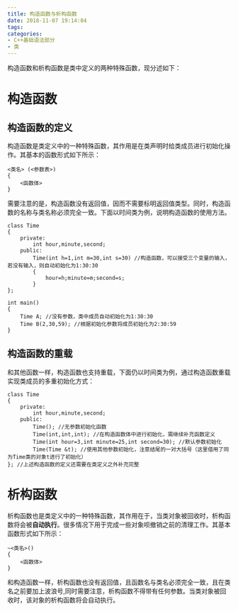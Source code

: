 ```yaml
---
title: 构造函数与析构函数
date: 2018-11-07 19:14:04
tags:
categories: 
- C++基础语法部分
- 类
---
```


构造函数和析构函数是类中定义的两种特殊函数，现分述如下：
# 构造函数
## 构造函数的定义
构造函数是类定义中的一种特殊函数，其作用是在类声明时给类成员进行初始化操作。其基本的函数形式如下所示：

```
<类名> (<参数表>)
{
	<函数体>
}
```

需要注意的是，构造函数没有返回值，因而不需要标明返回值类型。同时，构造函数的名称与类名称必须完全一致。下面以时间类为例，说明构造函数的使用方法。

```
class Time
{
	private:
		int hour,minute,second;
	public:
		Time(int h=1,int m=30,int s=30) //构造函数，可以接受三个变量的输入，若没有输入，则自动初始化为1:30:30
		{
			hour=h;minute=m;second=s;
		}
};

int main()
{
	Time A; //没有参数，类中成员自动初始化为1:30:30
	Time B(2,30,59); //根据初始化参数将成员初始化为2:30:59
}
```

## 构造函数的重载
和其他函数一样，构造函数也支持重载，下面仍以时间类为例，通过构造函数重载实现类成员的多重初始化方式：

```
class Time
{
	private:
		int hour,minute,second;
	public:
		Time(); //无参数初始化函数
		Time(int,int,int); //在构造函数体中进行初始化，需继续补充函数定义
		Time(int hour=3,int minute=25,int second=30); //默认参数初始化
		Time(Time &t); //使用其他参数初始化，注意结尾的一对大括号（这里借用了同为Time类的对象t进行了初始化）
}; //上述构造函数的定义还需要在类定义之外补充完整
```

# 析构函数
析构函数也是类定义中的一种特殊函数，其作用在于，当类对象被回收时，析构函数将会被**自动执行**。很多情况下用于完成一些对象呗撤销之前的清理工作。其基本函数形式如下所示：

```
~<类名>()
{
	<函数体>
}
```

和构造函数一样，析构函数也没有返回值，且函数名与类名必须完全一致，且在类名之前要加上波浪号,同时需要注意，析构函数不得带有任何参数。当类对象被回收时，该对象的析构函数将会自动执行。

